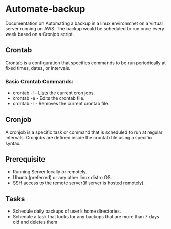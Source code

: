 # Automate-backup

Documentation on Automating a backup in a linux environmnet on a virtual server running on AWS. The backup would be scheduled to run once every week based on a Cronjob script.

## Crontab

Crontab is a configuration that specifies commands to be run periodically at fixed times, dates, or intervals.

### Basic Crontab Commands:

- crontab -l - Lists the current cron jobs.
- crontab -e - Edits the crontab file.
- crontab -r - Removes the current crontab file.

## Cronjob

A cronjob is a specific task or command that is scheduled to run at regular intervals. Cronjobs are defined inside the crontab file using a specific syntax.


## Prerequisite

- Running Server locally or remotely.
- Ubuntu(preferred) or any other linux distro OS.
- SSH access to the remote server(if server is hosted remotely).

## Tasks
- Schedule daily backups of user’s home directories.
- Schedule a task that looks for any backups that are more than 7 days old and deletes them
